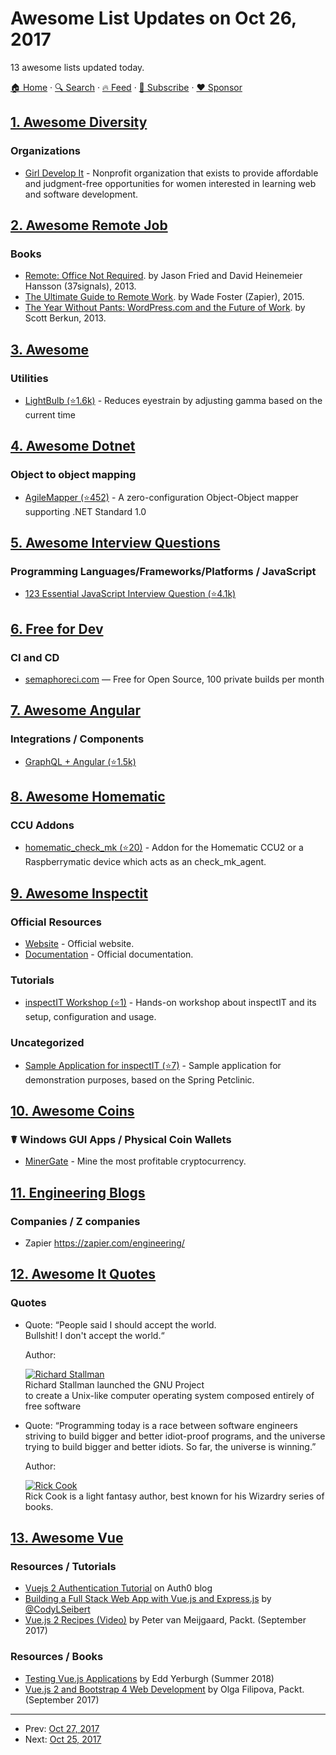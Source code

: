 # Awesome List Updates on Oct 26, 2017

13 awesome lists updated today.

[🏠 Home](/README.md) · [🔍 Search](https://www.trackawesomelist.com/search/) · [🔥 Feed](https://www.trackawesomelist.com/rss.xml) · [📮 Subscribe](https://trackawesomelist.us17.list-manage.com/subscribe?u=d2f0117aa829c83a63ec63c2f&id=36a103854c) · [❤️  Sponsor](https://github.com/sponsors/theowenyoung)



## [1. Awesome Diversity](/content/folkswhocode/awesome-diversity/README.md)

### Organizations

*   [Girl Develop It](https://www.girldevelopit.com/) - Nonprofit organization that exists to provide affordable and judgment-free opportunities for women interested in learning web and software development.

## [2. Awesome Remote Job](/content/lukasz-madon/awesome-remote-job/README.md)

### Books

*   [Remote: Office Not Required](https://37signals.com/remote).
    by Jason Fried and David Heinemeier Hansson (37signals), 2013.
*   [The Ultimate Guide to Remote Work](https://zapier.com/learn/remote-work/).
    by Wade Foster (Zapier), 2015.
*   [The Year Without Pants: WordPress.com and the Future of Work](https://scottberkun.com/yearwithoutpants/).
    by Scott Berkun, 2013.

## [3. Awesome](/content/Awesome-Windows/Awesome/README.md)

### Utilities

*   [LightBulb (⭐1.6k)](https://github.com/Tyrrrz/LightBulb) - Reduces eyestrain by adjusting gamma based on the current time

## [4. Awesome Dotnet](/content/quozd/awesome-dotnet/README.md)

### Object to object mapping

*   [AgileMapper (⭐452)](https://github.com/agileobjects/AgileMapper) - A zero-configuration Object-Object mapper supporting .NET Standard 1.0

## [5. Awesome Interview Questions](/content/DopplerHQ/awesome-interview-questions/README.md)

### Programming Languages/Frameworks/Platforms / JavaScript

*   [123 Essential JavaScript Interview Question (⭐4.1k)](https://github.com/nishant8BITS/123-Essential-JavaScript-Interview-Question)

## [6. Free for Dev](/content/ripienaar/free-for-dev/README.md)

### CI and CD

*   [semaphoreci.com](https://semaphoreci.com/) — Free for Open Source, 100 private builds per month

## [7. Awesome Angular](/content/PatrickJS/awesome-angular/README.md)

### Integrations / Components

*   [GraphQL + Angular (⭐1.5k)](https://github.com/apollographql/apollo-angular)

## [8. Awesome Homematic](/content/homematic-community/awesome-homematic/README.md)

### CCU Addons

*   [homematic\_check\_mk (⭐20)](https://github.com/alexreinert/homematic_check_mk) - Addon for the Homematic CCU2 or a Raspberrymatic device which acts as an check\_mk\_agent.

## [9. Awesome Inspectit](/content/inspectit-labs/awesome-inspectit/README.md)

### Official Resources

*   [Website](http://www.inspectit.rocks/) - Official website.
*   [Documentation](https://inspectit-performance.atlassian.net/wiki/) - Official documentation.

### Tutorials

*   [inspectIT Workshop (⭐1)](https://github.com/inspectit-labs/workshop) - Hands-on workshop about inspectIT and its setup, configuration and usage.

### Uncategorized

*   [Sample Application for inspectIT (⭐7)](https://github.com/inspectit-labs/spring-petclinic-microservices) - Sample application for demonstration purposes, based on the Spring Petclinic.

## [10. Awesome Coins](/content/Zheaoli/awesome-coins/README.md)

### ☤ Windows GUI Apps / Physical Coin Wallets

*   [MinerGate](https://minergate.com) - Mine the most profitable cryptocurrency.

## [11. Engineering Blogs](/content/kilimchoi/engineering-blogs/README.md)

### Companies / Z companies

*   Zapier <https://zapier.com/engineering/>

## [12. Awesome It Quotes](/content/victorlaerte/awesome-it-quotes/README.md)

### Quotes

- Quote: “People said I should accept the world.<br>Bullshit! I don't accept the world.“

  Author: <div id="richard-stallman"></div> [![Richard Stallman](https://github.com/victorlaerte/awesome-it-quotes/raw/master/images/richard_stallman.jpg)](https://en.wikipedia.org/wiki/Richard_Stallman) <br> Richard Stallman launched the GNU Project <br>to create a Unix-like computer operating system composed entirely of free software


- Quote: “Programming today is a race between software engineers striving to build bigger and better idiot-proof programs, and the universe trying to build bigger and better idiots. So far, the universe is winning.”

  Author: <div id="rick-cook"></div> [![Rick Cook](https://github.com/victorlaerte/awesome-it-quotes/raw/master/images/rick_cook.jpg)](https://en.wikipedia.org/wiki/Rick_Cook) <br> Rick Cook is a light fantasy author, best known for his Wizardry series of books.



## [13. Awesome Vue](/content/vuejs/awesome-vue/README.md)

### Resources / Tutorials

*   [Vuejs 2 Authentication Tutorial](https://auth0.com/blog/vuejs2-authentication-tutorial/) on Auth0 blog
*   [Building a Full Stack Web App with Vue.js and Express.js](https://www.youtube.com/watch?v=Fa4cRMaTDUI\&t=) by [@CodyLSeibert](https://twitter.com/CodyLSeibert)
*   [Vue.js 2 Recipes (Video)](https://www.packtpub.com/application-development/vuejs-2-recipes-video) by Peter van Meijgaard, Packt. (September 2017)

### Resources / Books

*   [Testing Vue.js Applications](https://www.manning.com/books/testing-vuejs-applications) by Edd Yerburgh (Summer 2018)
*   [Vue.js 2 and Bootstrap 4 Web Development](https://www.packtpub.com/web-development/vuejs-2-and-bootstrap-4-web-development) by Olga Filipova, Packt. (September 2017)

---

- Prev: [Oct 27, 2017](/content/2017/10/27/README.md)
- Next: [Oct 25, 2017](/content/2017/10/25/README.md)
